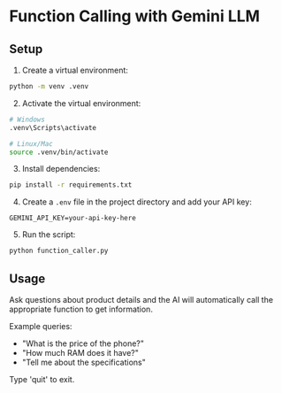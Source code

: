 # Function Calling with Gemini LLM

## Setup

1. Create a virtual environment:

```bash
python -m venv .venv
```

2. Activate the virtual environment:

```bash
# Windows
.venv\Scripts\activate

# Linux/Mac
source .venv/bin/activate
```

3. Install dependencies:

```bash
pip install -r requirements.txt
```

4. Create a `.env` file in the project directory and add your API key:

```
GEMINI_API_KEY=your-api-key-here
```

5. Run the script:

```bash
python function_caller.py
```

## Usage

Ask questions about product details and the AI will automatically call the appropriate function to get information.

Example queries:

-   "What is the price of the phone?"
-   "How much RAM does it have?"
-   "Tell me about the specifications"

Type 'quit' to exit.
